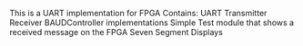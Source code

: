 This is a UART implementation for FPGA
    Contains:
        UART Transmitter Receiver BAUDController implementations
        Simple Test module that shows a received message on the FPGA Seven Segment Displays